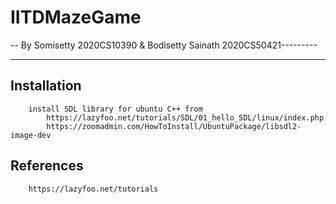 # IITDMazeGame

-- By Somisetty 2020CS10390 & Bodisetty Sainath 2020CS50421---------

-------------------------------------------------------





## Installation 

        install SDL library for ubuntu C++ from
            https://lazyfoo.net/tutorials/SDL/01_hello_SDL/linux/index.php
            https://zoomadmin.com/HowToInstall/UbuntuPackage/libsdl2-image-dev


## References
        https://lazyfoo.net/tutorials
